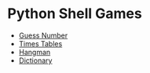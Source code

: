 # Python Shell Games

* [Guess Number](https://github.com/EN10/Python/blob/master/Games/guessNumber.py)
* [Times Tables](https://github.com/EN10/Python/blob/master/Games/timeTables.py)
* [Hangman](https://github.com/EN10/Python/blob/master/Games/hangman.py)
* [Dictionary](https://www.ef.sg/english-resources/english-vocabulary/top-1000-words)

